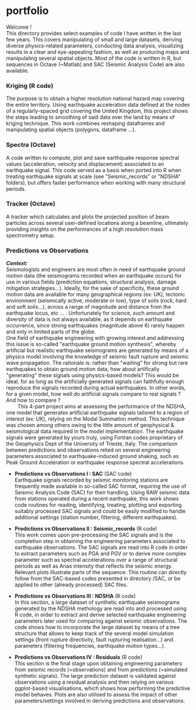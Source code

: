 # portfolio

Welcome !     
This directory provides select examples of code I have written in the last few years. This covers manipulating of small and large datasets, deriving diverse physics-related parameters, conducting data analysis, visualizing results in a clear and eye-appealing fashion, as well as producing maps and manipulating several spatial objects. Most of the code is written in R, but sequences in Octave (~Matlab) and SAC (Seismic Analysis Code) are also available.


### Kriging (R code)   
The purpose is to obtain a higher resolution national hazard map covering the entire territory. Using earthquake acceleration data defined at the nodes of a regularly-spaced grid covering the United Kingdom, this project shows the steps leading to smoothing of said data over the land by means of kriging technique. This work combines reshaping dataframes and manipulating spatial objects (polygons, dataframe ...).
    
### Spectra (Octave)          
A code written to compute, plot and save earthquake response spectral values (acceleration, velocity and displacement) associated to an earthquake signal. This code served as a basis when ported into R when treating earthquake signals at scale (see "Seismic_records" or "NDSHA" folders), but offers faster performance when working with many structural periods.

### Tracker (Octave)            
A tracker which calculates and plots the projected position of beam particles across several user-defined locations along a beamline, ultimately providing insights on the performances of a high resolution mass spectrometry setup.


### Predictions vs Observations   
_**Context:**_     
Seismologists and engineers are most often in need of earthquake ground motion data (the seismograms recorded when an earthquake occurs) for use in various fields (prediction equations, structural analysis, damage mitigation strategies...). Ideally, for the sake of specificity, these ground motion data are available for many geographical regions (ex: UK), tectonic environment (seismically active, moderate or low), type of soils (rock, hard and soft soils...), across a range of magnitude and distance from the earthquake locus, etc ... . Unfortunately for science, such amount and diversity of data is not always available, as it depends on earthquake occurrence, since strong earthquakes (magnitude above 6) rarely happen and only in limited parts of the globe.      
One field of earthquake engineering with growing interest and addressing this issue is so-called "earthquake ground motion synthesis", whereby artificial but realistic earthquake seismograms are generated by means of a physics model involving the knowledge of seismic fault rupture and seismic wave propagation. The rationale is: rather than "waiting" for strong but rare earthquakes to obtain ground motion data, how about artifically "generating" these signals using physics-based models? This would be ideal, for as long as the artificially generated signals can faithfully enough reproduce the signals recorded during actual earthquakes. In other words, for a given model, how well do artificial signals compare to real signals ? And how to compare ?         
&nbsp; &nbsp; &nbsp; &nbsp; This 4-part project aims at assessing the performance of the NDSHA, one model that generates artificial earthquake signals tailored to a region of interest (ex: UK), relying on the Modal Summation method. This technique was chosen among others owing to the little amount of geophysical & seismological data required in the model implementation. The earthquake signals were generated by yours truly, using Fortran codes proprietary of the Geophysics Dept of the University of Trieste, Italy.
The comparison between predictions and observations relied on several engineering parameters associated to earthquake-induced ground shaking, such as Peak Ground Acceleration or earthquake response spectral accelerations.        

+ **Predictions vs Observations I : SAC**  (SAC code)      
Earthquake signals recorded by seismic monitoring stations are frequently made available in so-called SAC format, requiring the use of Seismic Analysis Code (SAC) for their handling. Using RAW seismic data from stations operated during a recent earthquake, this work shows code routines for reading, identifying, treating, plotting and exporting suitably processed SAC signals and could be easily modified to handle additional settings (station number, filtering, different earthquakes).
  

+ **Predictions vs Observations II : Seismic_records** (R code)       
This work comes upon pre-processing the SAC signals and is the completion step in obtaining the engineering parameters associated to earthquake observations. The SAC signals are read into R code in order to extract parameters such as PGA and PGV or to derive more complex parameter such as spectral accelerations over a range of structural periods as well as Arias intensity that reflects the seismic energy. Relevant plots illustrate parts of the sequence.
This routine can directly follow from the SAC-based codes presented in directory /SAC, or be applied to other (already processed) SAC files.


+ **Predictions vs Observations III : NDSHA** (R code)           
In this section, a large dataset of synthetic earthquake seismograms generated by the NDSHA methology are read into and processed using R code, in order to extract and derive selected earthquake engineering parameters later used for comparing against seismic observations. The code shows how to incorporate the large dataset by means of a tree structure that allows to keep track of the several model simulation settings (front rupture directivity, fault rupturing realisation...) and parameters (filtering frequencies, earthquake motion types...).


+ **Predictions vs Observations IV : Residuals**  (R code)              
This section is the final stage upon obtaining engineering parameters from seismic records (=observations) and from predictions (=simulated synthetic signals). The large prediction dataset is validated against observations using a residual analysis and then relying on various ggplot-based visualisations, which shows how performing the predictive model behaves. Plots are also utilised to assess the impact of other parameters/settings involved in deriving predictions and observations.

